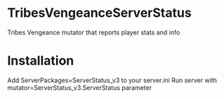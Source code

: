 TribesVengeanceServerStatus
===========================

Tribes Vengeance mutator that reports player stats and info

Installation
============

Add ServerPackages=ServerStatus_v3 to your server.ini
Run server with mutator=ServerStatus_v3.ServerStatus parameter
